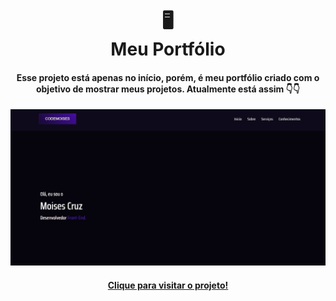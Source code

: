 <h1 align="center">
 🖥<br>Meu Portfólio
</h1>

<h4 align="center">
  Esse projeto está apenas no início, porém, é meu portfólio criado com o objetivo de mostrar meus projetos. Atualmente está assim 👇👇
</h4>

![Resultado final do projeto](assets/imagens/resultado.jpeg)

<h4 align="center"><a href="https://codemoises.vercel.app/#">Clique para visitar o projeto!</a></h4>
